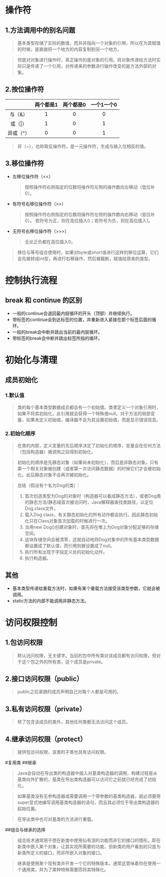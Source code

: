 # 操作符
## 1.方法调用中的别名问题
> 基本类型存储了实际的数值，而并非指向一个对象的引用，所以在为其赋值的时候，是直接将一个地方的内容复制到另一个地方。

> 但是对对象进行操作时，真正操作的是对象的引用。将对象传递给方法时实际只是传递了一个引用，对传递来的参数进行操作改变的是方法外部的对象。

## 2.按位操作符
|  | 两个都是1 | 两个都是0 | 一个1一个0 |
| :----:| :----: | :----: | :----: |
| 与（&） | 1 | 0 | 0 |
| 或（&#124;） | 1 | 0 | 1 |
| 异或（^）| 0 | 0 | 1 |

> 非（~），也称取反操作符，是一元操作符，生成与输入位相反的值。

## 3.移位操作符
* 左移位操作符（<<）
	> 按照操作符右侧指定的位数将操作符左侧的操作数向左移动（低位补0）。
* 有符号右移位操作符（>>）
	> 按照操作符右侧指定的位数将操作符左侧的操作数向右移动（低位补0）。 
	> 若符号为正，则在高位插入0；若符号为负，则在高位插入1。
* 无符号右移位操作符（>>>）
	> 无论正负都在高位插入0。

> 移位与等号组合使用时，如果对byte或short值进行这样的移位运算，它们会先被转成int型，再进行右移操作，然后被截断，赋值给原来的类型。

    
# 控制执行流程
## break 和 continue 的区别
* 一般的continue会退回最内层循环的开头（顶部）并继续执行。
* 带标签的continue会到达标签的位置，并重新进入紧接在那个标签后面的循环。
* 一般的break会中断并跳出当前的最内层循环。
* 带标签的break会中断并跳出标签所指的循环。

# 初始化与清理
## 成员初始化
### 1.默认值
> 类的每个基本类型数据成员都会有一个初始值。类里定义一个对象引用时，如果不将其初始化，此引用就会获得一个特殊值null。对于方法的局部变量，如果未定义初始值，编译器不会为其设置初始值，而是显示错误信息。
### 2.初始化顺序
> 在类的内部，定义变量的先后顺序决定了初始化的顺序，变量会在任何方法（包括构造器）被调用之前得到初始化。

> 初始化的顺序是先静态对象（如果尚未初始化），而后是非静态对象。只有第一个相关对象被创建（或者第一次访问静态数据）的时候它们才会被初始化。此后静态对象不会再次被初始化。

> 总结（假设有个名为Dog的类）：  
> 1. 首次创造类型为Dog的对象时（构造器可以看成静态方法），或者Dog类的静态方法/静态域首次被访问时，Java解释器查找类路径，以定位Dog.class文件。  
> 2. 载入Dog.class，有关静态初始化的所有动作都会执行。因此静态初始化只在Class对象首次加载的时候进行一次。  
> 3. 当用new Dog()创建对象时，首先将在堆上为Dog对象分配足够的存储空间。  
> 4. 这块存储空间会被清零，这就自动地将Dog对象中的所有基本类型数据都设置成了默认值，而引用则被设置成了null。  
> 5. 执行所有出现于字段定义处的初始化动作。  
> 6. 执行构造器。
## 其他
* 基本类型传递给重载方法时，如果有某个重载方法接受该类型参数，它就会被调用。
* static方法的内部不能调用非静态方法。    

# 访问权限控制
## 1.包访问权限
> 默认访问权限，无关键字。当前的包中所有类对该成员都有访问权限，但对于这个包之外的所有类，这个成员是private。

## 2.接口访问权限（public）
> public之后紧跟的成员声明自己对每个人都是可用的。

## 3.私有访问权限（private）
> 除了包含该成员的类外，其他任何类都无法访问这个成员。

## 4.继承访问权限（protect）
> 提供包访问权限，该类的子类也具有访问权限。

#复用类
##继承
> Java会自动在导出类的构造器中插入对基类构造器的调用，构建过程是从基类向外扩散的，基类在导出类构造器可以访问它之前就已经完成了初始化。

> 如果基类没有无参构造器或需要调用一个带参数的基类构造器，就必须要用super显式地编写调用基类构造器的语句，而且其必须位于导出类构造器的起始位置。

> 在导出类中也可对基类的方法进行重载。

##组合与继承的选择
> 组合技术通常用于想在新类中使用仙有泪的功能而非它的接口的情形。即在新类中嵌入某个对象，让其实现所需要的功能，但新类的用户看到的只是为新类所定义的接口，而非所嵌入对象的接口。

> 继承是使用某个现有类并开发一个它的特殊版本。通常这意味着你在使用一个通用类，并为了某种特殊需要而将其特殊化。
